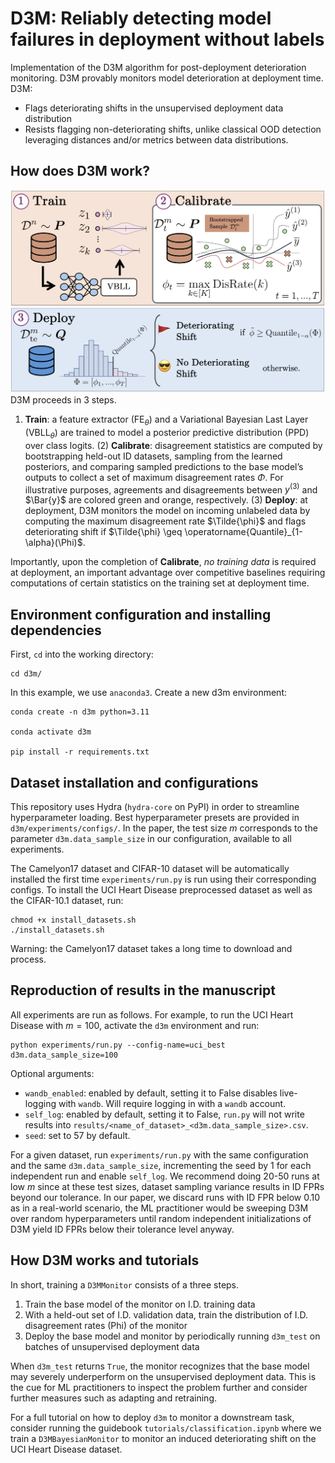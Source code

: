 # D3M: Reliably detecting model failures in deployment without labels

Implementation of the D3M algorithm for post-deployment deterioration monitoring. D3M provably monitors model deterioration at deployment time. D3M:

- Flags deteriorating shifts in the unsupervised deployment data distribution
- Resists flagging non-deteriorating shifts, unlike classical OOD detection leveraging distances and/or metrics between data distributions. 

## How does D3M work?

![Overview of D3M](fig1.png)
D3M proceeds in 3 steps. 

1) **Train**: a feature extractor ($\mathop{\text{FE}}_\theta$) and a Variational Bayesian Last Layer ($\mathop{\text{VBLL}}_\theta$) are trained to model a posterior predictive distribution (PPD) over class logits. (2) **Calibrate**: disagreement statistics are computed by bootstrapping held-out ID datasets, sampling from the learned posteriors, and comparing sampled predictions to the base model’s outputs to collect a set of maximum disagreement rates $\Phi$. For illustrative purposes, agreements and disagreements between $y^{(3)}$ and $\Bar{y}$ are colored green and orange, respectively. (3) **Deploy**: at deployment, D3M monitors the model on incoming unlabeled data by computing the maximum disagreement rate $\Tilde{\phi}$ and flags deteriorating shift if $\Tilde{\phi} \geq \operatorname{Quantile}_{1-\alpha}(\Phi)$.

Importantly, upon the completion of **Calibrate**, _no training data_ is required at deployment, an important advantage over competitive baselines requiring computations of certain statistics on the training set at deployment time. 

## Environment configuration and installing dependencies

First, ``cd`` into the working directory:

```
cd d3m/
```

In this example, we use ``anaconda3``. Create a new d3m environment:
``` 
conda create -n d3m python=3.11

conda activate d3m

pip install -r requirements.txt
```

## Dataset installation and configurations

This repository uses Hydra (``hydra-core`` on PyPI) in order to streamline hyperparameter loading. Best hyperparameter presets are provided in ``d3m/experiments/configs/``. In the paper, the test size $m$ corresponds to the parameter ``d3m.data_sample_size`` in our configuration, available to all experiments. 

The Camelyon17 dataset and CIFAR-10 dataset will be automatically installed the first time ``experiments/run.py`` is run using their corresponding configs. To install the UCI Heart Disease preprocessed dataset as well as the CIFAR-10.1 dataset, run:
```
chmod +x install_datasets.sh
./install_datasets.sh
```
Warning: the Camelyon17 dataset takes a long time to download and process. 

## Reproduction of results in the manuscript

All experiments are run as follows. For example, to run the UCI Heart Disease with $m=100$,  activate the ``d3m`` environment and run:

```
python experiments/run.py --config-name=uci_best d3m.data_sample_size=100
```

Optional arguments:
- ``wandb_enabled``: enabled by default, setting it to False disables live-logging with ``wandb``. Will require logging in with a ``wandb`` account.
- ``self_log``: enabled by default, setting it to False, ``run.py`` will not write results into ``results/<name_of_dataset>_<d3m.data_sample_size>.csv``. 
- ``seed``: set to $57$ by default. 

For a given dataset, run ``experiments/run.py`` with the same configuration and the same ``d3m.data_sample_size``, incrementing the seed by $1$ for each independent run and enable ``self_log``. We recommend doing 20-50 runs at low $m$ since at these test sizes, dataset sampling variance results in ID FPRs beyond our tolerance. In our paper, we discard runs with ID FPR below $0.10$ as in a real-world scenario, the ML practitioner would be sweeping D3M over random hyperparameters until random independent initializations of D3M yield ID FPRs below their tolerance level anyway. 

## How D3M works and tutorials

In short, training a ``D3MMonitor`` consists of a three steps.

1. Train the base model of the monitor on I.D. training data
2. With a held-out set of I.D. validation data, train the distribution of I.D. disagreement rates (Phi) of the monitor
3. Deploy the base model and monitor by periodically running ``d3m_test`` on batches of unsupervised deployment data 

When ``d3m_test`` returns ``True``, the monitor recognizes that the base model may severely underperform on the unsupervised deployment data. This is the cue for ML practitioners to inspect the problem further and consider further measures such as adapting and retraining. 

For a full tutorial on how to deploy ``d3m`` to monitor a downstream task, consider running the guidebook ``tutorials/classification.ipynb`` where we train a ``D3MBayesianMonitor`` to monitor an induced deteriorating shift on the UCI Heart Disease dataset. 



